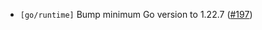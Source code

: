 - `[go/runtime]` Bump minimum Go version to 1.22.7
  ([\#197](https://github.com/cometbft/cometbft-db/issues/197))
